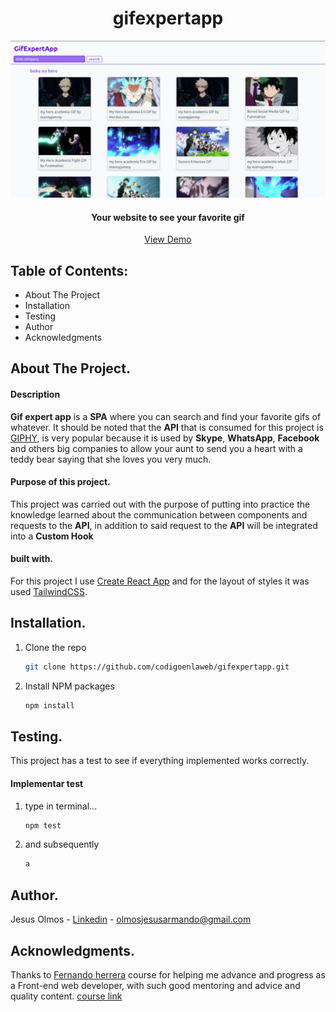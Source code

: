 <h1 align="center">gifexpertapp</h1> 

![View project](https://github.com/codigoenlaweb/gifexpertapp/blob/master/src/assets/images/imgreadme1.jpeg)

<h4 align="center">Your website to see your favorite gif</h4>
<div align="center">
    <a align="center" href="https://gifexpertapp-react.netlify.app">View Demo</a>
</div>

## Table of Contents:
- About The Project
- Installation
- Testing
- Author
- Acknowledgments

## About The Project.
#### Description
**Gif expert app** is a **SPA** where you can search and find your favorite gifs of whatever. It should be noted that the **API** that is consumed for this project is [GIPHY](https://developers.giphy.com/ "GIPHY"),  is very popular because it is used by **Skype**, **WhatsApp**, **Facebook** and others big companies to allow your aunt to send you a heart with a teddy bear saying that she loves you very much.
#### Purpose of this project.
This project was carried out with the purpose of putting into practice the knowledge learned about the communication between components and requests to the **API**, in addition to said request to the **API** will be integrated into a **Custom Hook**
#### built with.
For this project I use  [ Create React App](https://create-react-app.dev/ " Create React App") and for the layout of styles it was used [TailwindCSS](https://tailwindcss.com/ "TailwindCSS").

## Installation.
1. Clone the repo
   ```sh
   git clone https://github.com/codigoenlaweb/gifexpertapp.git
   ```
2. Install NPM packages
   ```sh
   npm install
   ```
## Testing.
This project has a test to see if everything implemented works correctly.
#### Implementar test
1. type in terminal...
   ```sh
   npm test
   ```
2. and subsequently
   ```sh
   a
   ```
## Author.
Jesus Olmos - [Linkedin](https://www.linkedin.com/in/jesus-armando-olmos-olmos-607748228/ "Linkedin") - olmosjesusarmando@gmail.com

## Acknowledgments.
Thanks to [Fernando herrera](https://github.com/Klerith "Fernando herrera") course for helping me advance and progress as a Front-end web developer, with such good mentoring and advice and quality content.
[course link](https://www.udemy.com/course/react-cero-experto/ "course link")
